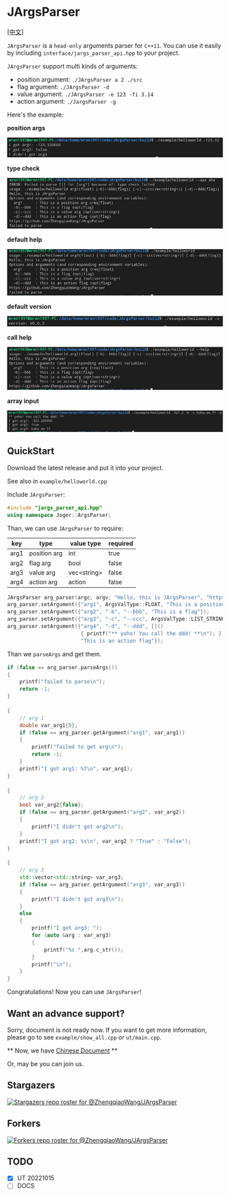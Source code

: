 # JArgsParser

[[中文]](README_zhCN.md)

`JArgsParser` is a `head-only` arguments parser for `C++11`. You can use it easily by including `interface/jargs_parser_api.hpp` to your project.

`JArgsParser` support multi kinds of arguments:

- position argument: `./JArgsParser a 2 ./src`
- flag argument: `./JArgsParser -d`
- value argument: `./JArgsParser -e 123 -fi 3.14`
- action argument: `./JargsParser -g`

Here's the example:

**position args**

![position_args](assets/position_args.png)

**type check**

![type check](assets/type_check.png)

**default help**

![default help](assets/default_help.png)

**default version**

![default version](assets/default_version.png)

**call help**

![call help](assets/call_help.png)

**array input**

![array input](assets/allow_array_input.png)


## QuickStart

Download the latest release and put it into your project.

See also in `example/helloworld.cpp`

Include `JArgsParser`:

```c++
#include "jargs_parser_api.hpp"
using namespace Joger::ArgsParser;
```

Than, we can use `JArgsParser` to require:

| key | type         | value type    | required |
| --- | ------------ | ------------- | -------- |
| arg1   | position arg | int           | true     |
| arg2   | flag arg | bool         | false     |
| arg3   | value arg | vec\<string\>        | false     |
| arg4   | action arg     | action          | false    |

```c++
JArgsParser arg_parser(argc, argv, "Hello, this is JArgsParser", "https://github.com/ZhengqiaoWang/JArgsParser", "V0.0.2");
arg_parser.setArgument({"arg1", ArgsValType::FLOAT, "This is a position arg"});
arg_parser.setArgument({"arg2", "-b", "--bbb", "This is a flag"});
arg_parser.setArgument({"arg3", "-c", "--ccc", ArgsValType::LIST_STRING, "This is a value arg", false});
arg_parser.setArgument({"arg4", "-d", "--ddd", []()
                        { printf("** yoho! You call the ddd! **\n"); },
                        "This is an action flag"});
```

Than we `parseArgs` and get them.

```c++
if (false == arg_parser.parseArgs())
{
    printf("failed to parse\n");
    return -1;
}

{
    // arg 1
    double var_arg1{0};
    if (false == arg_parser.getArgument("arg1", var_arg1))
    {
        printf("failed to get arg\n");
        return -1;
    }
    printf("I got arg1: %f\n", var_arg1);
}

{
    // arg 2
    bool var_arg2{false};
    if (false == arg_parser.getArgument("arg2", var_arg2))
    {
        printf("I didn't got arg2\n");
    }
    printf("I got arg2: %s\n", var_arg2 ? "True" : "False");
}

{
    // arg 3
    std::vector<std::string> var_arg3;
    if (false == arg_parser.getArgument("arg3", var_arg3))
    {
        printf("I didn't got arg3\n");
    }
    else
    {
        printf("I got arg3: ");
        for (auto &arg : var_arg3)
        {
            printf("%s ",arg.c_str());
        }
        printf("\n");
    }
}
```

Congratulations! Now you can use `JArgsParser`!

## Want an advance support?

Sorry, document is not ready now. If you want to get more information, please go to see `example/show_all.cpp` or `ut/main.cpp`.

** Now, we have [Chinese Document](doc/user_guide_zhCN.md) **

Or, may be you can join us.

## Stargazers

[![Stargazers repo roster for @ZhengqiaoWang/JArgsParser](https://reporoster.com/stars/ZhengqiaoWang/JArgsParser)](https://github.com/ZhengqiaoWang/JArgsParser/stargazers)

## Forkers

[![Forkers repo roster for @ZhengqiaoWang/JArgsParser](https://reporoster.com/forks/ZhengqiaoWang/JArgsParser)](https://github.com/ZhengqiaoWang/JArgsParser/network/members)

## TODO

- [x] UT 20221015
- [ ] DOCS
